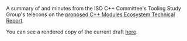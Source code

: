 A summary of and minutes from the ISO C++ Committee's Tooling Study Group's
  telecons on the [proposed C++ Modules Ecosystem Technical Report](https://wg21.link/P1687).

You can see a rendered copy of the current draft [here](https://api.csswg.org/bikeshed/?force=1&url=https://raw.githubusercontent.com/brycelelbach/wg21_p1687_summary_of_tooling_study_group_modules_ecosystem_tr_telecons/master/summary_of_tooling_study_group_modules_ecosystem_tr_telecons.bs).

